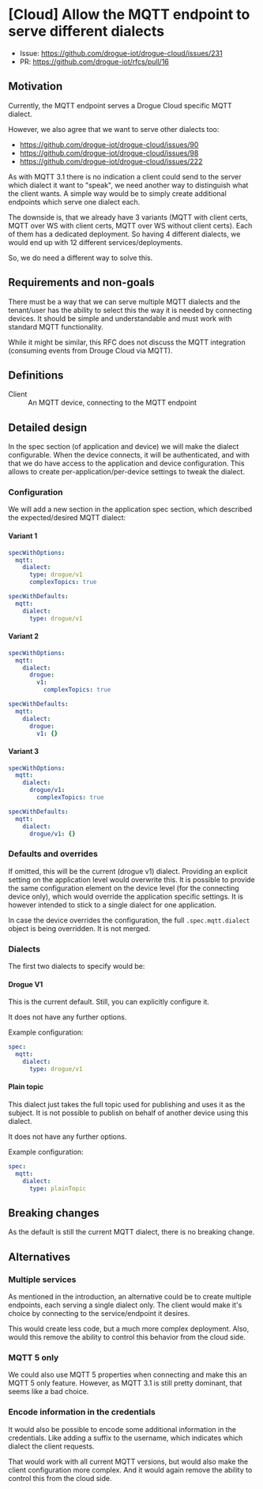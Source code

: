 # [Cloud] Allow the MQTT endpoint to serve different dialects

* Issue: https://github.com/drogue-iot/drogue-cloud/issues/231
* PR: https://github.com/drogue-iot/rfcs/pull/16

## Motivation

Currently, the MQTT endpoint serves a Drogue Cloud specific MQTT dialect.

However, we also agree that we want to serve other dialects too:

* https://github.com/drogue-iot/drogue-cloud/issues/90
* https://github.com/drogue-iot/drogue-cloud/issues/98
* https://github.com/drogue-iot/drogue-cloud/issues/222

As with MQTT 3.1 there is no indication a client could send to the server which dialect it want to "speak", we need another way to distinguish what the client wants. A simple way would be to simply create additional endpoints which serve one dialect each.

The downside is, that we already have 3 variants (MQTT with client certs, MQTT over WS with client certs, MQTT over WS without client certs). Each of them has a dedicated deployment. So having 4 different dialects, we would end up with 12 different services/deployments.

So, we do need a different way to solve this.

## Requirements and non-goals

There must be a way that we can serve multiple MQTT dialects and the tenant/user has the ability to select this the
way it is needed by connecting devices. It should be simple and understandable and must work with standard MQTT
functionality.

While it might be similar, this RFC does not discuss the MQTT integration (consuming events from Drouge Cloud via MQTT).

## Definitions

<dl>
    <dt>Client</dt><dd>An MQTT device, connecting to the MQTT endpoint</dd>
</dl>

## Detailed design

In the spec section (of application and device) we will make the dialect configurable. When the device connects, it
will be authenticated, and with that we do have access to the application and device configuration. This allows to
create per-application/per-device settings to tweak the dialect.

### Configuration

We will add a new section in the application spec section, which described the expected/desired MQTT dialect:

#### Variant 1

```yaml
specWithOptions:
  mqtt:
    dialect:
      type: drogue/v1
      complexTopics: true

specWithDefaults:
  mqtt:
    dialect:
      type: drogue/v1
```

#### Variant 2

```yaml
specWithOptions:
  mqtt:
    dialect:
      drogue:
        v1:
          complexTopics: true

specWithDefaults:
  mqtt:
    dialect:
      drogue:
        v1: {}
```

#### Variant 3

```yaml
specWithOptions:
  mqtt:
    dialect:
      drogue/v1:
        complexTopics: true

specWithDefaults:
  mqtt:
    dialect:
      drogue/v1: {}
```

### Defaults and overrides

If omitted, this will be the current (drogue v1) dialect. Providing an explicit setting on the application level
would overwrite this. It is possible to provide the same configuration element on the device level (for the connecting
device only), which would override the application specific settings. It is however intended to stick to a single
dialect for one application.

In case the device overrides the configuration, the full `.spec.mqtt.dialect` object is being overridden. It is not
merged.

### Dialects

The first two dialects to specify would be:

#### Drogue V1

This is the current default. Still, you can explicitly configure it.

It does not have any further options.

Example configuration:

```yaml
spec:
  mqtt:
    dialect:
      type: drogue/v1
```

#### Plain topic

This dialect just takes the full topic used for publishing and uses it as the subject. It is not possible to
publish on behalf of another device using this dialect.

It does not have any further options.

Example configuration:

```yaml
spec:
  mqtt:
    dialect:
      type: plainTopic
```

## Breaking changes

As the default is still the current MQTT dialect, there is no breaking change.

## Alternatives

### Multiple services

As mentioned in the introduction, an alternative could be to create multiple endpoints, each serving a single
dialect only. The client would make it's choice by connecting to the service/endpoint it desires.

This would create less code, but a much more complex deployment. Also, would this remove the ability to control this
behavior from the cloud side.

### MQTT 5 only

We could also use MQTT 5 properties when connecting and make this an MQTT 5 only feature. However, as MQTT 3.1 is still
pretty dominant, that seems like a bad choice.

### Encode information in the credentials

It would also be possible to encode some additional information in the credentials. Like adding a suffix to the
username, which indicates which dialect the client requests.

That would work with all current MQTT versions, but would also make the client configuration more complex. And it would
again remove the ability to control this from the cloud side.